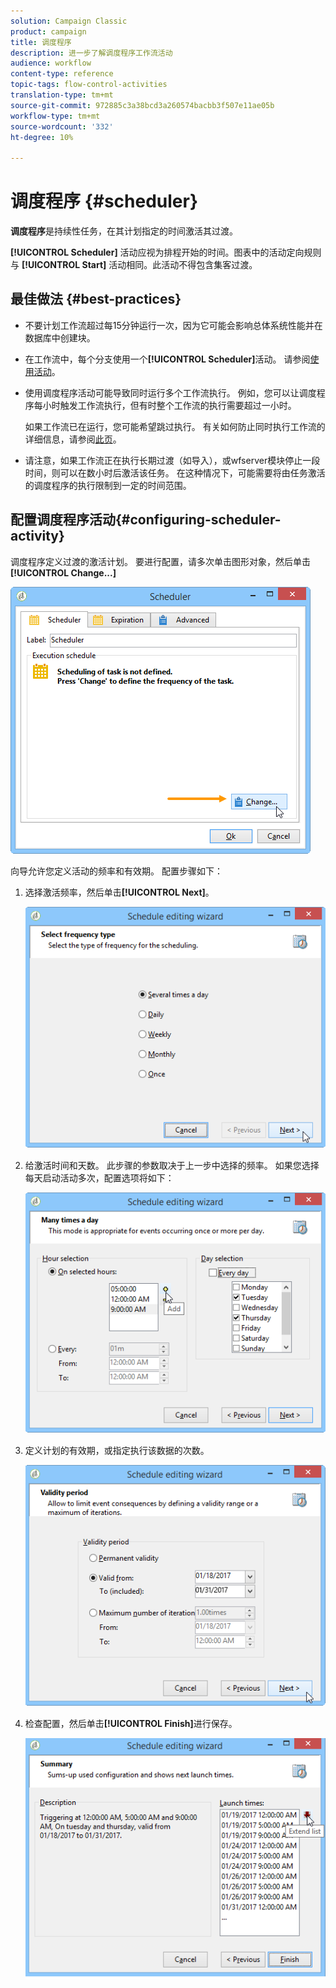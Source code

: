 ```yaml
---
solution: Campaign Classic
product: campaign
title: 调度程序
description: 进一步了解调度程序工作流活动
audience: workflow
content-type: reference
topic-tags: flow-control-activities
translation-type: tm+mt
source-git-commit: 972885c3a38bcd3a260574bacbb3f507e11ae05b
workflow-type: tm+mt
source-wordcount: '332'
ht-degree: 10%

---
```



# 调度程序 {#scheduler}

**调度程序**&#x200B;是持续性任务，在其计划指定的时间激活其过渡。

**[!UICONTROL Scheduler]** 活动应视为排程开始的时间。图表中的活动定向规则与 **[!UICONTROL Start]** 活动相同。此活动不得包含集客过渡。

## 最佳做法 {#best-practices}

* 不要计划工作流超过每15分钟运行一次，因为它可能会影响总体系统性能并在数据库中创建块。

* 在工作流中，每个分支使用一个&#x200B;**[!UICONTROL Scheduler]**&#x200B;活动。 请参阅[使用活动](../../workflow/using/workflow-best-practices.md#using-activities)。

* 使用调度程序活动可能导致同时运行多个工作流执行。 例如，您可以让调度程序每小时触发工作流执行，但有时整个工作流的执行需要超过一小时。

   如果工作流已在运行，您可能希望跳过执行。 有关如何防止同时执行工作流的详细信息，请参阅[此页](../../workflow/using/monitoring-workflow-execution.md#preventing-simultaneous-multiple-executions)。

* 请注意，如果工作流正在执行长期过渡（如导入），或wfserver模块停止一段时间，则可以在数小时后激活该任务。 在这种情况下，可能需要将由任务激活的调度程序的执行限制到一定的时间范围。

## 配置调度程序活动{#configuring-scheduler-activity}

调度程序定义过渡的激活计划。 要进行配置，请多次单击图形对象，然后单击&#x200B;**[!UICONTROL Change...]**

![](assets/s_user_segmentation_scheduler.png)

向导允许您定义活动的频率和有效期。 配置步骤如下：

1. 选择激活频率，然后单击&#x200B;**[!UICONTROL Next]**。

   ![](assets/s_user_segmentation_scheduler2.png)

1. 给激活时间和天数。 此步骤的参数取决于上一步中选择的频率。 如果您选择每天启动活动多次，配置选项将如下：

   ![](assets/s_user_segmentation_scheduler3.png)

1. 定义计划的有效期，或指定执行该数据的次数。

   ![](assets/s_user_segmentation_scheduler4.png)

1. 检查配置，然后单击&#x200B;**[!UICONTROL Finish]**&#x200B;进行保存。

   ![](assets/s_user_segmentation_scheduler5.png)
